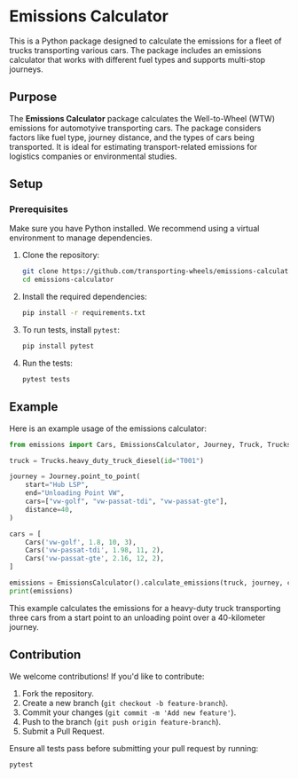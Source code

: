 # Emissions Calculator

This is a Python package designed to calculate the emissions for a fleet of trucks transporting various cars. The package includes an emissions calculator that works with different fuel types and supports multi-stop journeys.

## Purpose

The **Emissions Calculator** package calculates the Well-to-Wheel (WTW) emissions for automotyive transporting cars. The package considers factors like fuel type, journey distance, and the types of cars being transported. It is ideal for estimating transport-related emissions for logistics companies or environmental studies.

## Setup

### Prerequisites

Make sure you have Python installed. We recommend using a virtual environment to manage dependencies.

1. Clone the repository:

    ```bash
    git clone https://github.com/transporting-wheels/emissions-calculator.git
    cd emissions-calculator
    ```

2. Install the required dependencies:

    ```bash
    pip install -r requirements.txt
    ```

3. To run tests, install `pytest`:

    ```bash
    pip install pytest
    ```

4. Run the tests:
    ```bash
    pytest tests
    ```

## Example

Here is an example usage of the emissions calculator:

```python
from emissions import Cars, EmissionsCalculator, Journey, Truck, Trucks

truck = Trucks.heavy_duty_truck_diesel(id="T001")

journey = Journey.point_to_point(
    start="Hub LSP",
    end="Unloading Point VW",
    cars=["vw-golf", "vw-passat-tdi", "vw-passat-gte"],
    distance=40,
)

cars = [
    Cars('vw-golf', 1.8, 10, 3),
    Cars('vw-passat-tdi', 1.98, 11, 2),
    Cars('vw-passat-gte', 2.16, 12, 2),
]

emissions = EmissionsCalculator().calculate_emissions(truck, journey, cars)
print(emissions)
```

This example calculates the emissions for a heavy-duty truck transporting three cars from a start point to an unloading point over a 40-kilometer journey.

## Contribution

We welcome contributions! If you'd like to contribute:

1. Fork the repository.
2. Create a new branch (`git checkout -b feature-branch`).
3. Commit your changes (`git commit -m 'Add new feature'`).
4. Push to the branch (`git push origin feature-branch`).
5. Submit a Pull Request.

Ensure all tests pass before submitting your pull request by running:

```bash
pytest
```
